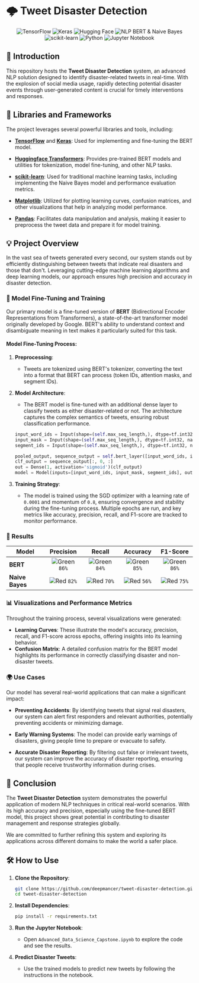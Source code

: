 # 🌩️ Tweet Disaster Detection

<p align="center">
  <img src="https://img.shields.io/badge/TensorFlow-FF6F00.svg?style=for-the-badge&logo=TensorFlow&logoColor=white" alt="TensorFlow">
  <img src="https://img.shields.io/badge/Keras-D00000.svg?style=for-the-badge&logo=Keras&logoColor=white" alt="Keras">
  <img src="https://img.shields.io/badge/Hugging%20Face-FFD21E.svg?style=for-the-badge&logo=Hugging-Face&logoColor=black" alt="Hugging Face">
  <img src="https://img.shields.io/badge/NLP-BERT%20%26%20Naive%20Bayes-green.svg?style=for-the-badge" alt="NLP BERT & Naive Bayes">
  <img src="https://img.shields.io/badge/scikitlearn-F7931E.svg?style=for-the-badge&logo=scikit-learn&logoColor=white" alt="scikit-learn">
  <img src="https://img.shields.io/badge/python-3670A0?style=for-the-badge&logo=python&logoColor=ffdd54" alt="Python">
  <img src="https://img.shields.io/badge/Jupyter%20Notebook-6.4.8-orange?style=for-the-badge&logo=jupyter&logoColor=white" alt="Jupyter Notebook">
</p>

## 📘 Introduction

This repository hosts the **Tweet Disaster Detection** system, an advanced NLP solution designed to identify disaster-related tweets in real-time. With the explosion of social media usage, rapidly detecting potential disaster events through user-generated content is crucial for timely interventions and responses.

## 🌟 Libraries and Frameworks

The project leverages several powerful libraries and tools, including:

- **[TensorFlow](https://www.tensorflow.org/)** and **[Keras](https://keras.io/)**: Used for implementing and fine-tuning the BERT model.
  
- **[Huggingface Transformers](https://huggingface.co/transformers/)**: Provides pre-trained BERT models and utilities for tokenization, model fine-tuning, and other NLP tasks.

- **[scikit-learn](https://scikit-learn.org/)**: Used for traditional machine learning tasks, including implementing the Naive Bayes model and performance evaluation metrics.

- **[Matplotlib](https://matplotlib.org/)**: Utilized for plotting learning curves, confusion matrices, and other visualizations that help in analyzing model performance.

- **[Pandas](https://pandas.pydata.org/)**: Facilitates data manipulation and analysis, making it easier to preprocess the tweet data and prepare it for model training.

## 💡 Project Overview
In the vast sea of tweets generated every second, our system stands out by efficiently distinguishing between tweets that indicate real disasters and those that don't. Leveraging cutting-edge machine learning algorithms and deep learning models, our approach ensures high precision and accuracy in disaster detection.

### 🧠 Model Fine-Tuning and Training

Our primary model is a fine-tuned version of **BERT** (Bidirectional Encoder Representations from Transformers), a state-of-the-art transformer model originally developed by Google. BERT's ability to understand context and disambiguate meaning in text makes it particularly suited for this task.

#### Model Fine-Tuning Process:

1. **Preprocessing**:
   - Tweets are tokenized using BERT's tokenizer, converting the text into a format that BERT can process (token IDs, attention masks, and segment IDs).
   
2. **Model Architecture**:
   - The BERT model is fine-tuned with an additional dense layer to classify tweets as either disaster-related or not. The architecture captures the complex semantics of tweets, ensuring robust classification performance.

   ```python
   input_word_ids = Input(shape=(self.max_seq_length,), dtype=tf.int32, name='input_word_ids')
   input_mask = Input(shape=(self.max_seq_length,), dtype=tf.int32, name='input_mask')
   segment_ids = Input(shape=(self.max_seq_length,), dtype=tf.int32, name='segment_ids')

   pooled_output, sequence_output = self.bert_layer([input_word_ids, input_mask, segment_ids])
   clf_output = sequence_output[:, 0, :]
   out = Dense(1, activation='sigmoid')(clf_output)
   model = Model(inputs=[input_word_ids, input_mask, segment_ids], outputs=out)
   ```

3. **Training Strategy**:
   - The model is trained using the SGD optimizer with a learning rate of `0.0001` and momentum of `0.8`, ensuring convergence and stability during the fine-tuning process. Multiple epochs are run, and key metrics like accuracy, precision, recall, and F1-score are tracked to monitor performance.

### 🚀 Results

| Model  | Precision | Recall | Accuracy | F1-Score |
|--------|:---------:|:------:|:--------:|:--------:|
| **BERT** | ![Green](https://via.placeholder.com/15/008000?text=+) `86%` | ![Green](https://via.placeholder.com/15/008000?text=+) `84%` | ![Green](https://via.placeholder.com/15/008000?text=+) `85%` | ![Green](https://via.placeholder.com/15/008000?text=+) `86%` |
| **Naive Bayes** | ![Red](https://via.placeholder.com/15/f03c15?text=+) `82%` | ![Red](https://via.placeholder.com/15/f03c15?text=+) `70%` | ![Red](https://via.placeholder.com/15/f03c15?text=+) `56%` | ![Red](https://via.placeholder.com/15/f03c15?text=+) `75%` |

### 📊 Visualizations and Performance Metrics

Throughout the training process, several visualizations were generated:

- **Learning Curves**: These illustrate the model's accuracy, precision, recall, and F1-score across epochs, offering insights into its learning behavior.
- **Confusion Matrix**: A detailed confusion matrix for the BERT model highlights its performance in correctly classifying disaster and non-disaster tweets.

### 🌍 Use Cases

Our model has several real-world applications that can make a significant impact:

- **Preventing Accidents**: By identifying tweets that signal real disasters, our system can alert first responders and relevant authorities, potentially preventing accidents or minimizing damage.
  
- **Early Warning Systems**: The model can provide early warnings of disasters, giving people time to prepare or evacuate to safety.

- **Accurate Disaster Reporting**: By filtering out false or irrelevant tweets, our system can improve the accuracy of disaster reporting, ensuring that people receive trustworthy information during crises.

## 🎯 Conclusion

The **Tweet Disaster Detection** system demonstrates the powerful application of modern NLP techniques in critical real-world scenarios. With its high accuracy and precision, especially using the fine-tuned BERT model, this project shows great potential in contributing to disaster management and response strategies globally.

We are committed to further refining this system and exploring its applications across different domains to make the world a safer place.

## 🛠️ How to Use

1. **Clone the Repository**:
   ```bash
   git clone https://github.com/deepmancer/tweet-disaster-detection.git
   cd tweet-disaster-detection
   ```

2. **Install Dependencies**:
   ```bash
   pip install -r requirements.txt
   ```

3. **Run the Jupyter Notebook**:
   - Open `Advanced_Data_Science_Capstone.ipynb` to explore the code and see the results.

4. **Predict Disaster Tweets**:
   - Use the trained models to predict new tweets by following the instructions in the notebook.
